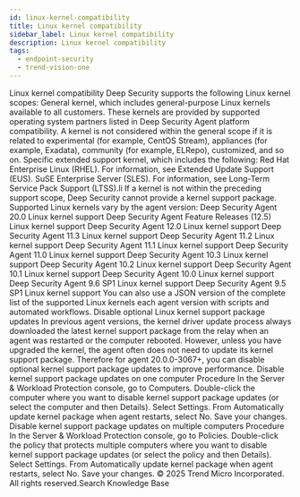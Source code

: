 ```yaml
---
id: linux-kernel-compatibility
title: Linux kernel compatibility
sidebar_label: Linux kernel compatibility
description: Linux kernel compatibility
tags:
  - endpoint-security
  - trend-vision-one
---
```


 Linux kernel compatibility Deep Security supports the following Linux kernel scopes: General kernel, which includes general-purpose Linux kernels available to all customers. These kernels are provided by supported operating system partners listed in Deep Security Agent platform compatibility. A kernel is not considered within the general scope if it is related to experimental (for example, CentOS Stream), appliances (for example, Exadata), community (for example, ELRepo), customized, and so on. Specific extended support kernel, which includes the following: Red Hat Enterprise Linux (RHEL). For information, see Extended Update Support (EUS). SuSE Enterprise Server (SLES). For information, see Long-Term Service Pack Support (LTSS).li If a kernel is not within the preceding support scope, Deep Security cannot provide a kernel support package. Supported Linux kernels vary by the agent version: Deep Security Agent 20.0 Linux kernel support Deep Security Agent Feature Releases (12.5) Linux kernel support Deep Security Agent 12.0 Linux kernel support Deep Security Agent 11.3 Linux kernel support Deep Security Agent 11.2 Linux kernel support Deep Security Agent 11.1 Linux kernel support Deep Security Agent 11.0 Linux kernel support Deep Security Agent 10.3 Linux kernel support Deep Security Agent 10.2 Linux kernel support Deep Security Agent 10.1 Linux kernel support Deep Security Agent 10.0 Linux kernel support Deep Security Agent 9.6 SP1 Linux kernel support Deep Security Agent 9.5 SP1 Linux kernel support You can also use a JSON version of the complete list of the supported Linux kernels each agent version with scripts and automated workflows. Disable optional Linux kernel support package updates In previous agent versions, the kernel driver update process always downloaded the latest kernel support package from the relay when an agent was restarted or the computer rebooted. However, unless you have upgraded the kernel, the agent often does not need to update its kernel support package. Therefore for agent 20.0.0-3067+, you can disable optional kernel support package updates to improve performance. Disable kernel support package updates on one computer Procedure In the Server & Workload Protection console, go to Computers. Double-click the computer where you want to disable kernel support package updates (or select the computer and then Details). Select Settings. From Automatically update kernel package when agent restarts, select No. Save your changes. Disable kernel support package updates on multiple computers Procedure In the Server & Workload Protection console, go to Policies. Double-click the policy that protects multiple computers where you want to disable kernel support package updates (or select the policy and then Details). Select Settings. From Automatically update kernel package when agent restarts, select No. Save your changes. © 2025 Trend Micro Incorporated. All rights reserved.Search Knowledge Base